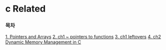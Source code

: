 # c Related
### 목차
[1. Pointers and Arrays](1.pointers_and_arrays)
[2. ch1 ~ pointers to functions](2.ch1~pointers_to_functions)
[3. ch1 leftovers](3.ch1_leftovers)
[4. ch2 Dynamic Memory Management in C](4.ch2_dynamic_memory_management_in_c)

